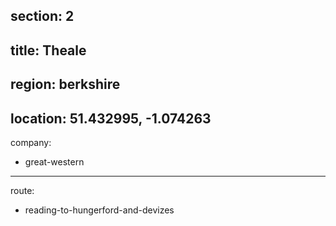section: 2
----
title: Theale
----
region: berkshire
----
location: 51.432995, -1.074263
----
company:
- great-western
----
route:
- reading-to-hungerford-and-devizes
